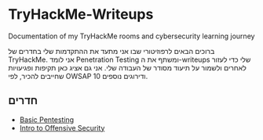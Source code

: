 # TryHackMe-Writeups
Documentation of my TryHackMe rooms and cybersecurity learning journey

ברוכים הבאים לרפוזיטורי שבו אני מתעד את ההתקדמות שלי בחדרים של TryHackMe. אני לומד Penetration Testing ומשתף את ה-writeups שלי כדי לעזור לאחרים ולשמור על תיעוד מסודר של העבודה שלי.
אני גם אציג כאן תקיפות ופגיעויות שחייבים להכיר, לפי OWSAP 10 ודירוגים נוספים.

## חדרים
- [Basic Pentesting]()
- [Intro to Offensive Security](https://github.com/michael-melamed/TryHackMe-Writeups/TryHackMe-Room-Writeups/Intro-to-Offensive-Security/)

